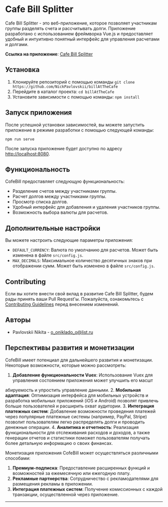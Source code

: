# Cafe Bill Splitter

Cafe Bill Splitter - это веб-приложение, которое позволяет участникам группы разделять счета и рассчитывать долги. Приложение разработано с использованием фреймворка Vue.js и предоставляет удобный и интуитивно понятный интерфейс для управления расчетами и долгами.

**Ссылка на приложение**: [Cafe Bill Splitter]([https://www.example.com/cofebill](https://main--regal-smakager-265371.netlify.app/))

## Установка

1. Клонируйте репозиторий с помощью команды `git clone https://github.com/NickPavlovskii/billAtTheCafe`  
2. Перейдите в каталог проекта: `cd billAtTheCafe`
3. Установите зависимости с помощью команды: `npm install`

## Запуск приложения

После успешной установки зависимостей, вы можете запустить приложение в режиме разработки с помощью следующей команды:

```
npm run serve
```

После запуска приложение будет доступно по адресу [http://localhost:8080](http://localhost:8080).

## Функциональность

CofeBill предоставляет следующую функциональность:

- Разделение счетов между участниками группы.
- Расчет долгов между участниками группы.
- Просмотр списка долгов.
- Удобный интерфейс для добавления и удаления участников группы.
- Возможность выбора валюты для расчетов.

## Дополнительные настройки

Вы можете настроить следующие параметры приложения:

- `DEFAULT_CURRENCY`: Валюта по умолчанию для расчетов. Может быть изменена в файле `src/config.js`.
- `MAX_DECIMALS`: Максимальное количество десятичных знаков при отображении сумм. Может быть изменено в файле `src/config.js`.

## Contributing

Если вы хотите внести свой вклад в развитие Cafe Bill Splitter, будем рады принять ваши Pull Request'ы. Пожалуйста, ознакомьтесь с [Contributing Guidelines](CONTRIBUTING.md) перед внесением изменений.

## Авторы

- Pavlovskii Nikita - o_oniklado_o@list.ru


## Перспективы развития и монетизации

CofeBill имеет потенциал для дальнейшего развития и монетизации. Некоторые возможности, которые можно рассмотреть:

1. **Добавление функциональности Vuex**: Использование Vuex для управления состоянием приложения может улучшить его масшт

абируемость и упростить управление данными.
2. **Мобильная адаптация**: Оптимизация интерфейса для мобильных устройств и разработка мобильных приложений (iOS и Android) позволят привлечь больше пользователей и расширить охват аудитории.
3. **Интеграция платежных систем**: Добавление возможности проведения платежей через популярные платежные системы (например, PayPal, Stripe) позволит пользователям легко распределять долги и проводить денежные операции.
4. **Аналитика и отчетность**: Реализация функциональности для отслеживания расходов и доходов, а также генерации отчетов и статистики поможет пользователям получать более детальную информацию о своих финансах.

Монетизация приложения CofeBill может осуществляться различными способами:

1. **Премиум-подписка**: Предоставление расширенных функций и возможностей за ежемесячную или ежегодную плату.
2. **Рекламные партнерства**: Сотрудничество с рекламодателями для размещения рекламы в приложении.
3. **Интеграция платежных систем**: Получение комиссионных с каждой транзакции, осуществленной через приложение.

---

